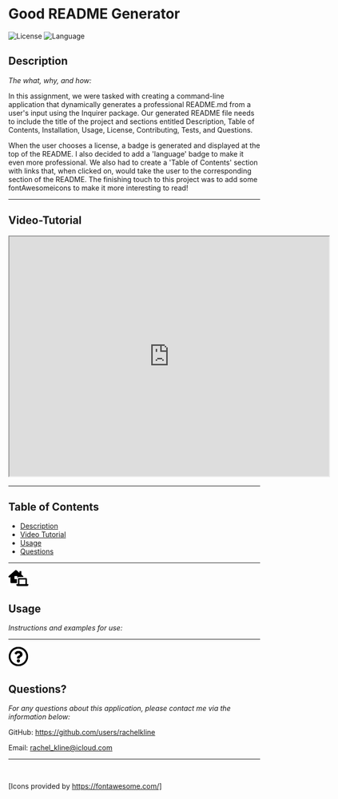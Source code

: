 # Good README Generator

  ![License](https://img.shields.io/static/v1?label=MIT&message=license&color=red)     ![Language](https://img.shields.io/static/v1?label=JavaScript&message=language&color=brightgreen)



## Description

  *The what, why, and how:*

  In this assignment, we were tasked with creating a command-line application that dynamically generates a professional README.md from a user's input using the Inquirer package. Our generated README file needs to include the title of the project and sections entitled Description, Table of Contents, Installation, Usage, License, Contributing, Tests, and Questions.
  
  When the user chooses a license, a badge is generated and displayed at the top of the README. I also decided to add a 'language' badge to make it even more professional. We also had to create a 'Table of Contents' section with links that, when clicked on, would take the user to the corresponding section of the README. The finishing touch to this project was to add some fontAwesomeicons to make it more interesting to read!

  ---

## Video-Tutorial

<iframe src="https://drive.google.com/file/d/1j9GrG6QTUkGiJMAumKA4bWCoDt3iasW_/preview" width="640" height="480"></iframe>

  ---
## Table of Contents


  - [Description](#description)
  - [Video Tutorial](#video-tutorial)
  - [Usage](#usage)
  - [Questions](#questions)
 
 ---

<img src = "Develop/assets/laptop-house-solid.svg" width="40">


## Usage
  *Instructions and examples for use:*

  
---

<img src = "Develop/assets/question-circle-regular.svg" width="40">

## Questions?

  *For any questions about this application, please contact me via the information below:*

  GitHub: https://github.com/users/rachelkline
  
  Email: rachel_kline@icloud.com

---
  <br>

  [Icons provided by https://fontawesome.com/]